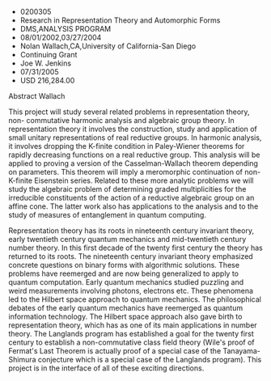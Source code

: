
* 0200305
* Research in Representation Theory and Automorphic Forms
* DMS,ANALYSIS PROGRAM
* 08/01/2002,03/27/2004
* Nolan Wallach,CA,University of California-San Diego
* Continuing Grant
* Joe W. Jenkins
* 07/31/2005
* USD 216,284.00

Abstract Wallach

This project will study several related problems in representation theory, non-
commutative harmonic analysis and algebraic group theory. In representation
theory it involves the construction, study and application of small unitary
representations of real reductive groups. In harmonic analysis, it involves
dropping the K-finite condition in Paley-Wiener theorems for rapidly decreasing
functions on a real reductive group. This analysis will be applied to proving a
version of the Casselman-Wallach theorem depending on parameters. This theorem
will imply a meromorphic continuation of non-K-finite Eisenstein series. Related
to these more analytic problems we will study the algebraic problem of
determining graded multiplicities for the irreducible constituents of the action
of a reductive algebraic group on an affine cone. The latter work also has
applications to the analysis and to the study of measures of entanglement in
quantum computing.

Representation theory has its roots in nineteenth century invariant theory,
early twentieth century quantum mechanics and mid-twentieth century number
theory. In this first decade of the twenty first century the theory has returned
to its roots. The nineteenth century invariant theory emphasized concrete
questions on binary forms with algorithmic solutions. These problems have
reemerged and are now being generalized to apply to quantum computation. Early
quantum mechanics studied puzzling and weird measurements involving photons,
electrons etc. These phenomena led to the Hilbert space approach to quantum
mechanics. The philosophical debates of the early quantum mechanics have
reemerged as quantum information technology. The Hilbert space approach also
gave birth to representation theory, which has as one of its main applications
in number theory. The Langlands program has established a goal for the twenty
first century to establish a non-commutative class field theory (Wile's proof of
Fermat's Last Theorem is actually proof of a special case of the Tanayama-
Shimura conjecture which is a special case of the Langlands program). This
project is in the interface of all of these exciting directions.
